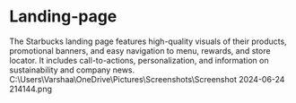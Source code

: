 # Landing-page
The Starbucks landing page features high-quality visuals of their products, promotional banners, and easy navigation to menu, rewards, and store locator. It includes call-to-actions, personalization, and information on sustainability and company news.
C:\Users\Varshaa\OneDrive\Pictures\Screenshots\Screenshot 2024-06-24 214144.png
